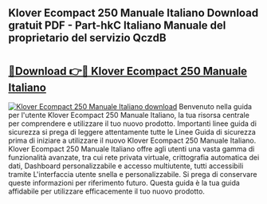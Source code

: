 ## Klover Ecompact 250 Manuale Italiano Download gratuit PDF - Part-hkC Italiano Manuale del proprietario del servizio QczdB

# <h2><a href="http://dfam33.blite.top/?on=Klover+Ecompact+250+Manuale+Italiano">🔗Download 👉🔴 Klover Ecompact 250 Manuale Italiano</a></h2>

[![Klover Ecompact 250 Manuale Italiano download](https://i.imgur.com/lujVjoI.png)](http://dfam33.blite.top/?on=Klover+Ecompact+250+Manuale+Italiano)
Benvenuto nella guida per l'utente Klover Ecompact 250 Manuale Italiano, la tua risorsa centrale per comprendere e utilizzare il tuo nuovo prodotto. Importanti linee guida di sicurezza si prega di leggere attentamente tutte le Linee Guida di sicurezza prima di iniziare a utilizzare il nuovo Klover Ecompact 250 Manuale Italiano. Klover Ecompact 250 Manuale Italiano offre agli utenti una vasta gamma di funzionalità avanzate, tra cui rete privata virtuale, crittografia automatica dei dati, Dashboard personalizzabile e accesso multiutente, tutti accessibili tramite L'interfaccia utente snella e personalizzabile. Si prega di conservare queste informazioni per riferimento futuro. Questa guida è la tua guida affidabile per utilizzare efficacemente il tuo nuovo prodotto.
